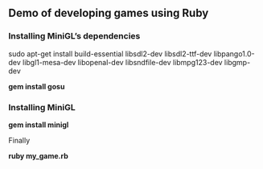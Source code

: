 ## Demo of developing games using Ruby

### Installing MiniGL’s dependencies


sudo apt-get install build-essential libsdl2-dev libsdl2-ttf-dev libpango1.0-dev libgl1-mesa-dev libopenal-dev libsndfile-dev libmpg123-dev libgmp-dev


**gem install gosu**

### Installing MiniGL

**gem install minigl**

Finally

**ruby my_game.rb**

